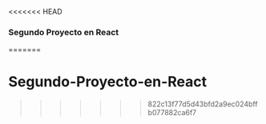 <<<<<<< HEAD
### Segundo Proyecto en React
=======
# Segundo-Proyecto-en-React
>>>>>>> 822c13f77d5d43bfd2a9ec024bffb077882ca6f7
